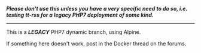 ***Please don't use this unless you have a very specific need to do so, i.e. testing tt-rss for a legacy PHP7 deployment of some kind.***

-----------

This is a ***LEGACY*** PHP7 dynamic branch, using Alpine.

If something here doesn't work, post in the Docker thread on the forums.

